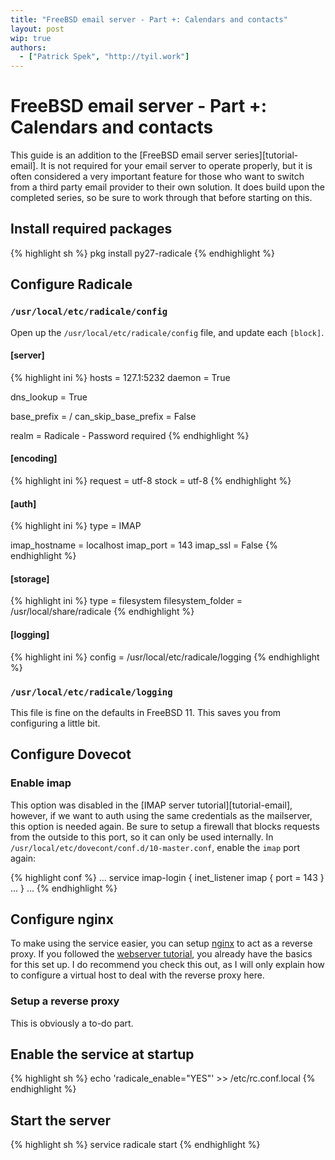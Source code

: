 ```yaml
---
title: "FreeBSD email server - Part +: Calendars and contacts"
layout: post
wip: true
authors:
  - ["Patrick Spek", "http://tyil.work"]
---
```


# FreeBSD email server - Part +: Calendars and contacts
This guide is an addition to the [FreeBSD email server series][tutorial-email].
It is not required for your email server to operate properly, but it is often
considered a very important feature for those who want to switch from a third
party email provider to their own solution. It does build upon the completed
series, so be sure to work through that before starting on this.

## Install required packages
{% highlight sh %}
pkg install py27-radicale
{% endhighlight %}

## Configure Radicale
### `/usr/local/etc/radicale/config`
Open up the `/usr/local/etc/radicale/config` file, and update each `[block]`.

#### [server]
{% highlight ini %}
hosts = 127.1:5232
daemon = True

dns_lookup = True

base_prefix = /
can_skip_base_prefix = False

realm = Radicale - Password required
{% endhighlight %}

#### [encoding]
{% highlight ini %}
request = utf-8
stock = utf-8
{% endhighlight %}

#### [auth]
{% highlight ini %}
type = IMAP

imap_hostname = localhost
imap_port = 143
imap_ssl = False
{% endhighlight %}

#### [storage]
{% highlight ini %}
type = filesystem
filesystem_folder = /usr/local/share/radicale
{% endhighlight %}

#### [logging]
{% highlight ini %}
config = /usr/local/etc/radicale/logging
{% endhighlight %}

### `/usr/local/etc/radicale/logging`
This file is fine on the defaults in FreeBSD 11. This saves you from
configuring a little bit.

## Configure Dovecot
### Enable imap
This option was disabled in the [IMAP server tutorial][tutorial-email], however,
if we want to auth using the same credentials as the mailserver, this option is
needed again. Be sure to setup a firewall that blocks requests from the
outside to this port, so it can only be used internally. In
`/usr/local/etc/dovecont/conf.d/10-master.conf`, enable the `imap` port
again:

{% highlight conf %}
...
service imap-login {
    inet_listener imap {
        port = 143
    }
    ...
}
...
{% endhighlight %}

## Configure nginx
To make using the service easier, you can setup [nginx][nginx] to act as a
reverse proxy. If you followed the [webserver tutorial][tutorial-webserver],
you already have the basics for this set up. I do recommend you check this out,
as I will only explain how to configure a virtual host to deal with the reverse
proxy here.

### Setup a reverse proxy
This is obviously a to-do part.

## Enable the service at startup
{% highlight sh %}
echo 'radicale_enable="YES"' >> /etc/rc.conf.local
{% endhighlight %}

## Start the server
{% highlight sh %}
service radicale start
{% endhighlight %}

[nginx]: #
[tutorial-imap]: #
[tutorial-webserver]: #

